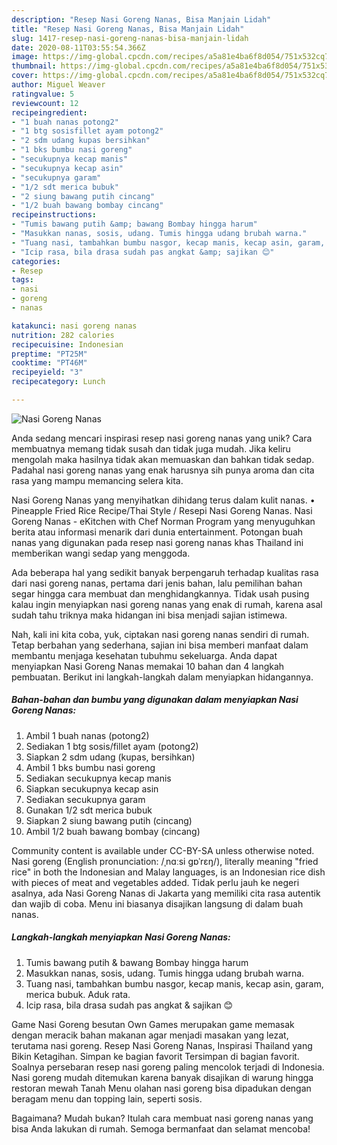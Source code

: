 ```yaml
---
description: "Resep Nasi Goreng Nanas, Bisa Manjain Lidah"
title: "Resep Nasi Goreng Nanas, Bisa Manjain Lidah"
slug: 1417-resep-nasi-goreng-nanas-bisa-manjain-lidah
date: 2020-08-11T03:55:54.366Z
image: https://img-global.cpcdn.com/recipes/a5a81e4ba6f8d054/751x532cq70/nasi-goreng-nanas-foto-resep-utama.jpg
thumbnail: https://img-global.cpcdn.com/recipes/a5a81e4ba6f8d054/751x532cq70/nasi-goreng-nanas-foto-resep-utama.jpg
cover: https://img-global.cpcdn.com/recipes/a5a81e4ba6f8d054/751x532cq70/nasi-goreng-nanas-foto-resep-utama.jpg
author: Miguel Weaver
ratingvalue: 5
reviewcount: 12
recipeingredient:
- "1 buah nanas potong2"
- "1 btg sosisfillet ayam potong2"
- "2 sdm udang kupas bersihkan"
- "1 bks bumbu nasi goreng"
- "secukupnya kecap manis"
- "secukupnya kecap asin"
- "secukupnya garam"
- "1/2 sdt merica bubuk"
- "2 siung bawang putih cincang"
- "1/2 buah bawang bombay cincang"
recipeinstructions:
- "Tumis bawang putih &amp; bawang Bombay hingga harum"
- "Masukkan nanas, sosis, udang. Tumis hingga udang brubah warna."
- "Tuang nasi, tambahkan bumbu nasgor, kecap manis, kecap asin, garam, merica bubuk. Aduk rata."
- "Icip rasa, bila drasa sudah pas angkat &amp; sajikan 😊"
categories:
- Resep
tags:
- nasi
- goreng
- nanas

katakunci: nasi goreng nanas 
nutrition: 282 calories
recipecuisine: Indonesian
preptime: "PT25M"
cooktime: "PT46M"
recipeyield: "3"
recipecategory: Lunch

---
```



![Nasi Goreng Nanas](https://img-global.cpcdn.com/recipes/a5a81e4ba6f8d054/751x532cq70/nasi-goreng-nanas-foto-resep-utama.jpg)

Anda sedang mencari inspirasi resep nasi goreng nanas yang unik? Cara membuatnya memang tidak susah dan tidak juga mudah. Jika keliru mengolah maka hasilnya tidak akan memuaskan dan bahkan tidak sedap. Padahal nasi goreng nanas yang enak harusnya sih punya aroma dan cita rasa yang mampu memancing selera kita.

Nasi Goreng Nanas yang menyihatkan dihidang terus dalam kulit nanas. • Pineapple Fried Rice Recipe/Thai Style / Resepi Nasi Goreng Nanas. Nasi Goreng Nanas - eKitchen with Chef Norman Program yang menyuguhkan berita atau informasi menarik dari dunia entertainment. Potongan buah nanas yang digunakan pada resep nasi goreng nanas khas Thailand ini memberikan wangi sedap yang menggoda.

Ada beberapa hal yang sedikit banyak berpengaruh terhadap kualitas rasa dari nasi goreng nanas, pertama dari jenis bahan, lalu pemilihan bahan segar hingga cara membuat dan menghidangkannya. Tidak usah pusing kalau ingin menyiapkan nasi goreng nanas yang enak di rumah, karena asal sudah tahu triknya maka hidangan ini bisa menjadi sajian istimewa.


Nah, kali ini kita coba, yuk, ciptakan nasi goreng nanas sendiri di rumah. Tetap berbahan yang sederhana, sajian ini bisa memberi manfaat dalam membantu menjaga kesehatan tubuhmu sekeluarga. Anda dapat menyiapkan Nasi Goreng Nanas memakai 10 bahan dan 4 langkah pembuatan. Berikut ini langkah-langkah dalam menyiapkan hidangannya.

<!--inarticleads1-->

##### Bahan-bahan dan bumbu yang digunakan dalam menyiapkan Nasi Goreng Nanas:

1. Ambil 1 buah nanas (potong2)
1. Sediakan 1 btg sosis/fillet ayam (potong2)
1. Siapkan 2 sdm udang (kupas, bersihkan)
1. Ambil 1 bks bumbu nasi goreng
1. Sediakan secukupnya kecap manis
1. Siapkan secukupnya kecap asin
1. Sediakan secukupnya garam
1. Gunakan 1/2 sdt merica bubuk
1. Siapkan 2 siung bawang putih (cincang)
1. Ambil 1/2 buah bawang bombay (cincang)


Community content is available under CC-BY-SA unless otherwise noted. Nasi goreng (English pronunciation: /ˌnɑːsi ɡɒˈrɛŋ/), literally meaning &#34;fried rice&#34; in both the Indonesian and Malay languages, is an Indonesian rice dish with pieces of meat and vegetables added. Tidak perlu jauh ke negeri asalnya, ada Nasi Goreng Nanas di Jakarta yang memiliki cita rasa autentik dan wajib di coba. Menu ini biasanya disajikan langsung di dalam buah nanas. 

<!--inarticleads2-->

##### Langkah-langkah menyiapkan Nasi Goreng Nanas:

1. Tumis bawang putih &amp; bawang Bombay hingga harum
1. Masukkan nanas, sosis, udang. Tumis hingga udang brubah warna.
1. Tuang nasi, tambahkan bumbu nasgor, kecap manis, kecap asin, garam, merica bubuk. Aduk rata.
1. Icip rasa, bila drasa sudah pas angkat &amp; sajikan 😊


Game Nasi Goreng besutan Own Games merupakan game memasak dengan meracik bahan makanan agar menjadi masakan yang lezat, terutama nasi goreng. Resep Nasi Goreng Nanas, Inspirasi Thailand yang Bikin Ketagihan. Simpan ke bagian favorit Tersimpan di bagian favorit. Soalnya persebaran resep nasi goreng paling mencolok terjadi di Indonesia. Nasi goreng mudah ditemukan karena banyak disajikan di warung hingga restoran mewah Tanah Menu olahan nasi goreng bisa dipadukan dengan beragam menu dan topping lain, seperti sosis. 

Bagaimana? Mudah bukan? Itulah cara membuat nasi goreng nanas yang bisa Anda lakukan di rumah. Semoga bermanfaat dan selamat mencoba!
